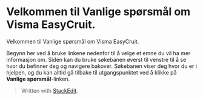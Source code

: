 # Velkommen til Vanlige spørsmål om Visma EasyCruit.

Velkommen til Vanlige spørsmål om Visma EasyCruit.

Begynn her ved å bruke linkene nedenfor til å velge et emne du vil ha mer informasjon om. Siden kan du bruke søkebanen øverst til venstre til å se hvor du befinner deg og navigere bakover. Søkebanen viser deg hvor du er i hjelpen, og du kan alltid gå tilbake til utgangspunktet ved å klikke på  **Vanlige spørsmål**-linken.


> Written with [StackEdit](https://stackedit.io/).
<!--stackedit_data:
eyJoaXN0b3J5IjpbMjA3NTg5NTA2MV19
-->